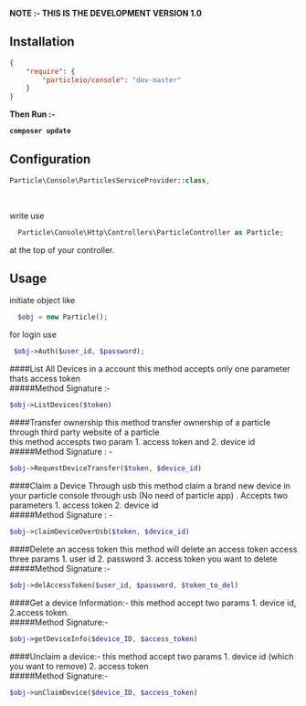 <b>NOTE :- THIS IS THE DEVELOPMENT VERSION 1.0</b><br>

## Installation 

```json
{
    "require": {
        "particleio/console": "dev-master"
    }
}
```
<b> Then Run :-
  ```bash 
  composer update 
  ```
</b>

## Configuration 

```php 
Particle\Console\ParticlesServiceProvider::class,
``` 
<br> 

write  use 
```php 
  Particle\Console\Http\Controllers\ParticleController as Particle;
```  
at the top of your controller. <br> 


## Usage 
initiate object  like 
```php 
  $obj = new Particle();
``` 
for login use 
```php 
 $obj->Auth($user_id, $password);
```
####List All Devices in a account
this method accepts only one parameter thats access token<br>
#####Method Signature :-
```php
$obj->ListDevices($token)
```
####Transfer ownership
this method transfer ownership of a particle through third party website of a particle<br/>
this method accespts two param 1. access token and 2. device id <br/>
#####Method Signature : - 
```php
$obj->RequestDeviceTransfer($token, $device_id)
```
####Claim a Device Through usb
this method claim a brand new device in your particle console through usb (No need of particle app) . Accepts two parameters 1. access token 2. device id<br>
#####Method Signature : -
```php
$obj->claimDeviceOverUsb($token, $device_id)
```
####Delete an access token
this method will delete an access token access three params 1. user id 2. password 3. access token you want to delete<br/>
#####Method Signature :-
```php
$obj->delAccessToken($user_id, $password, $token_to_del) 
```
####Get a device Information:-
this method accept two params  1. device id, 2.access token.<br/>
#####Method Signature:-
```php
$obj->getDeviceInfo($device_ID, $access_token)
```
####Unclaim a device:-
this method accept two params 1. device id (which you want to remove) 2. access token <br/>
#####Method Signature:-
```php
$obj->unClaimDevice($device_ID, $access_token)
```